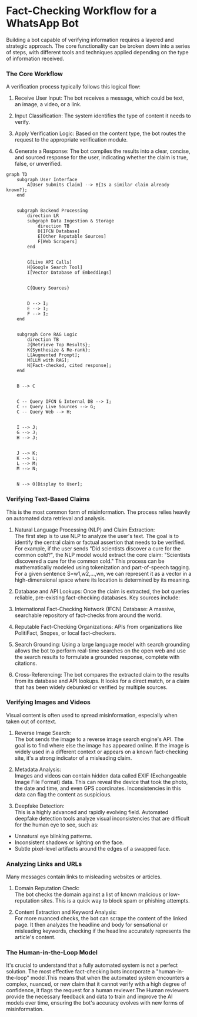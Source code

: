 # Fact-Checking Workflow for a WhatsApp Bot
Building a bot capable of verifying information requires a layered and strategic approach. The core functionality can be broken down into a series of steps, with different tools and techniques applied depending on the type of information received.

### The Core Workflow
A verification process typically follows this logical flow:
1. Receive User Input: 
The bot receives a message, which could be text, an image, a video, or a link.

2. Input Classification: 
The system identifies the type of content it needs to verify.

3. Apply Verification Logic: 
Based on the content type, the bot routes the request to the appropriate verification module.

4. Generate a Response: 
The bot compiles the results into a clear, concise, and sourced response for the user, indicating whether the claim is true, false, or unverified.

```mermaid
graph TD
    subgraph User Interface
        A[User Submits Claim] --> B{Is a similar claim already known?};
    end


    subgraph Backend Processing
        direction LR
        subgraph Data Ingestion & Storage
            direction TB
            D[IFCN Database]
            E[Other Reputable Sources]
            F[Web Scrapers]
        end


        G[Live API Calls]
        H[Google Search Tool]
        I[Vector Database of Embeddings]


        C{Query Sources}


        D --> I;
        E --> I;
        F --> I;
    end


    subgraph Core RAG Logic
        direction TB
        J{Retrieve Top Results};
        K{Synthesize & Re-rank};
        L[Augmented Prompt];
        M[LLM with RAG];
        N[Fact-checked, cited response];
    end


    B --> C


    C -- Query IFCN & Internal DB --> I;
    C -- Query Live Sources --> G;
    C -- Query Web --> H;


    I --> J;
    G --> J;
    H --> J;


    J --> K;
    K --> L;
    L --> M;
    M --> N;


    N --> O[Display to User];
```

### Verifying Text-Based Claims
This is the most common form of misinformation. The process relies heavily on automated data retrieval and analysis.

1. Natural Language Processing (NLP) and Claim Extraction:\
The first step is to use NLP to analyze the user's text. The goal is to identify the central claim or factual assertion that needs to be verified. For example, if the user sends "Did scientists discover a cure for the common cold?", the NLP model would extract the core claim: "Scientists discovered a cure for the common cold." This process can be mathematically modeled using tokenization and part-of-speech tagging. For a given sentence S=w1​,w2​,...,wn​, we can represent it as a vector in a high-dimensional space where its location is determined by its meaning.

2. Database and API Lookups: 
Once the claim is extracted, the bot queries reliable, pre-existing fact-checking databases. Key sources include:

3. International Fact-Checking Network (IFCN) Database: 
A massive, searchable repository of fact-checks from around the world.

4. Reputable Fact-Checking Organizations: 
APIs from organizations like PolitiFact, Snopes, or local fact-checkers.

5. Search Grounding: 
Using a large language model with search grounding allows the bot to perform real-time searches on the open web and use the search results to formulate a grounded response, complete with citations.

6. Cross-Referencing:
The bot compares the extracted claim to the results from its database and API lookups. It looks for a direct match, or a claim that has been widely debunked or verified by multiple sources.

### Verifying Images and Videos
Visual content is often used to spread misinformation, especially when taken out of context.

1. Reverse Image Search:\
The bot sends the image to a reverse image search engine's API. The goal is to find where else the image has appeared online. If the image is widely used in a different context or appears on a known fact-checking site, it's a strong indicator of a misleading claim.

2. Metadata Analysis:\
Images and videos can contain hidden data called EXIF (Exchangeable Image File Format) data. This can reveal the device that took the photo, the date and time, and even GPS coordinates. Inconsistencies in this data can flag the content as suspicious.

3. Deepfake Detection:\
This is a highly advanced and rapidly evolving field. Automated deepfake detection tools analyze visual inconsistencies that are difficult for the human eye to see, such as:
- Unnatural eye blinking patterns.
- Inconsistent shadows or lighting on the face.
- Subtle pixel-level artifacts around the edges of a swapped face.

### Analyzing Links and URLs
Many messages contain links to misleading websites or articles.

1. Domain Reputation Check:\
The bot checks the domain against a list of known malicious or low-reputation sites. This is a quick way to block spam or phishing attempts.

2. Content Extraction and Keyword Analysis:\
For more nuanced checks, the bot can scrape the content of the linked page. It then analyzes the headline and body for sensational or misleading keywords, checking if the headline accurately represents the article's content.

### The Human-in-the-Loop Model
It's crucial to understand that a fully automated system is not a perfect solution. The most effective fact-checking bots incorporate a "human-in-the-loop" model.This means that when the automated system encounters a complex, nuanced, or new claim that it cannot verify with a high degree of confidence, it flags the request for a human reviewer.The Human reviewers provide the necessary feedback and data to train and improve the AI models over time, ensuring the bot's accuracy evolves with new forms of misinformation.
